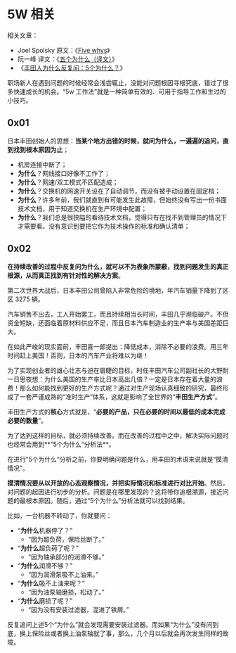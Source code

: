 # 5W 相关

相关文章：

- Joel Spolsky 原文：《[Five whys](https://www.joelonsoftware.com/2008/01/22/five-whys/)》
- 阮一峰 译文：《[五个为什么（译文）](http://www.ruanyifeng.com/blog/2009/08/five_whys.html)》
- 《[丰田人为什么反复问：5个为什么？](http://www.sohu.com/a/19828737_114834)》


职场新人在遇到问题的时候经常会浅尝辄止，没能对问题根因寻根究底，错过了很多快速成长的机会。“5w 工作法”就是一种简单有效的、可用于指导工作和生过的小技巧。


## 0x01

日本丰田创始人的思想：**当某个地方出错的时候，就问为什么，一遍遍的追问，直到找到根本原因为止**；

- 机房连接中断了；
- **为什么**？网线接口好像不工作了；
- **为什么**？网速/双工模式不匹配造成；
- **为什么**？交换机的网速开关设在了自动调节，而没有被手动设置在固定档；
- **为什么**？许多年前，我们就直到有可能发生此故障，但始终没有写出一份书面技术文档，用于知道交换机在生产环境中配置；
- **为什么**？我们总是很狭隘的看待技术文档，觉得只有在找不到管理员的情况下才需要看。没有意识到要把它作为技术操作的标准和确认清单；


## 0x02

**在持续改善的过程中反复问为什么，就可以不为表象所蒙蔽，找到问题发生的真正根源，从而真正找到有针对性的解决方案**。

第二次世界大战后，日本丰田公司曾陷入非常危险的境地，年汽车销量下降到了区区 3275 辆。

汽车销售不出去，工人开始罢工，而且持续相当长时间，丰田几乎濒临破产。不但资金短缺，还面临着原材料供应不足，而且日本汽车制造业的生产率与美国差距巨大。

在如此严峻的现实面前，丰田喜一郎提出：降低成本，消除不必要的浪费。用三年时间赶上美国！否则，日本的汽车产业将难以为继！

为了实现创业者的雄心壮志与迫在眉睫的目标，时任丰田汽车公司副社长的大野耐一日思夜想：为什么美国的生产率比日本高出几倍？一定是日本存在着大量的浪费！那么如何能找到更好的生产方式呢？通过对生产现场认真细致的研究，最终形成了一套严谨成熟的“准时生产”体系，这就是影响了全世界的“**丰田生产方式**”。

丰田生产方式的**核心**方式就是，“**必要的产品，只在必要的时间以最低的成本完成必要的数量**”。

为了达到这样的目标，就必须持续改善。而在改善的过程中之中，解决实际问题时也经常会用到**“5个为什么“分析法**。

在进行”5个为什么“分析之前，你要明确问题是什么，用丰田的术语来说就是“摸清情况”。

**摸清情况要从以开放的心态观察情况，并把实际情况和标准进行对比开始**。然后，对问题的起因进行初步的分析。问题是在哪里发现的？这将带你追根溯源，接近问题的最根本原因。随后，通过“5个为什么”分析法就可以找到结果。

比如，一台机器不转动了，你就要问：

- “**为什么**机器停了？”
    - “因为超负荷，保险丝断了。”
- “**为什么**超负荷了呢？”
    - “因为轴承部分的润滑不够。”
- “**为什么**润滑不够？”
    - “因为润滑泵吸不上油来。”
- “**为什么**吸不上油来呢？”
    - “因为油泵轴磨损，松动了。”
- “**为什么**磨损了呢？”
    - “因为没有安装过滤器，混进了铁屑。”

反复追问上述5个“为什么”就会发现需要安装过滤器。而如果“为什么”没有问到底，换上保险丝或者换上油泵轴就了事，那么，几个月以后就会再次发生同样的故障。


